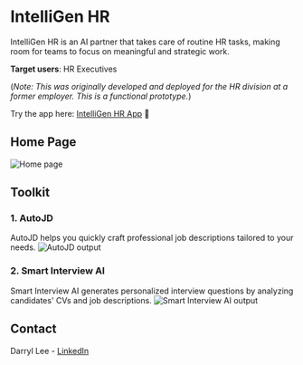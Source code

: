 # IntelliGen HR

IntelliGen HR is an AI partner that takes care of routine HR tasks, making room for teams to focus on meaningful and strategic work.

**Target users**: HR Executives

(_Note: This was originally developed and deployed for the HR division at a former employer. This is a functional prototype._)

Try the app here: [IntelliGen HR App](https://intelligen-hr.streamlit.app/) 🚀

## Home Page
![Home page](https://github.com/user-attachments/assets/68a74a6d-5c64-4d37-b86a-fc4f45463926)

## Toolkit

### 1. AutoJD
AutoJD helps you quickly craft professional job descriptions tailored to your needs.
![AutoJD output](https://github.com/user-attachments/assets/596615ff-4941-4b27-9696-1c012bfd11f3)

### 2. Smart Interview AI
Smart Interview AI generates personalized interview questions by analyzing candidates' CVs and job descriptions.
![Smart Interview AI output](https://github.com/user-attachments/assets/f135f043-6b23-4ad8-98d0-9a26750cae42)

## Contact
Darryl Lee - [LinkedIn](https://www.linkedin.com/in/darryl-lee-jk/)

